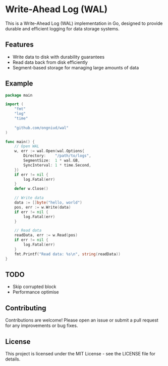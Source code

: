 # Write-Ahead Log (WAL)

This is a Write-Ahead Log (WAL) implementation in Go, designed to provide durable and efficient logging for data storage systems.

## Features

- Write data to disk with durability guarantees
- Read data back from disk efficiently
- Segment-based storage for managing large amounts of data

## Example

```go
package main

import (
    "fmt"
    "log"
    "time"
	
    "github.com/ongniud/wal"
)

func main() {
    // Open WAL
    w, err := wal.Open(wal.Options{
        Directory:    "/path/to/logs",
        SegmentSize:  1 * wal.GB,
        SyncInterval: 1 * time.Second,
    })
    if err != nil {
        log.Fatal(err)
    }
    defer w.Close()

    // Write data
    data := []byte("hello, world")
    pos, err := w.Write(data)
    if err != nil {
        log.Fatal(err)
    }

    // Read data
    readData, err := w.Read(pos)
    if err != nil {
        log.Fatal(err)
    }
    fmt.Printf("Read data: %s\n", string(readData))
}
```

## TODO
- Skip corrupted block
- Performance optimise
## Contributing
Contributions are welcome! Please open an issue or submit a pull request for any improvements or bug fixes.
## License
This project is licensed under the MIT License - see the LICENSE file for details.
